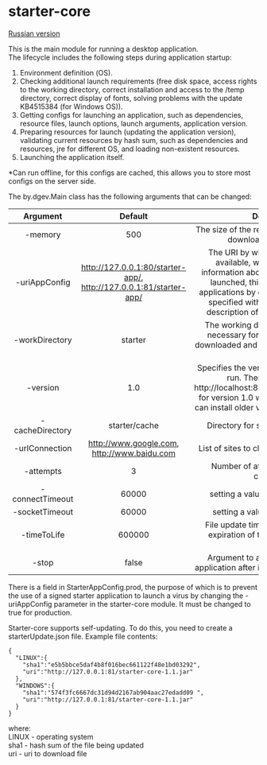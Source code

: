 # starter-core

[Russian version](https://github.com/gdevby/desktop-starter-launch-update-bootstrap/blob/master/starter-core/README_RU.md)<br>

This is the main module for running a desktop application. <br>
The lifecycle includes the following steps during application startup:
<ol>
<li>Environment definition (ОS).</li>
<li>Checking additional launch requirements (free disk space, access rights to the working directory, correct installation and access to the /temp directory, correct display of fonts, solving problems with the update KB4515384 (for Windows OS)).</li>
<li>Getting configs for launching an application, such as dependencies, resource files, launch options, launch arguments, application version.</li>
<li>Preparing resources for launch (updating the application version), validating current resources by hash sum, such as dependencies and resources, jre for different OS, and loading non-existent resources.</li>
<li>Launching the application itself.</li>
</ol>

*Can run offline, for this configs are cached, this allows you to store most configs on the server side.<br>

The by.dgev.Main class has the following arguments that can be changed:<br>

| Argument | Default | Description |
| :------: | :-----: | :---------: |
| -memory| 500 | The size of the required free disk space to download the application |  
| -uriAppConfig| http://127.0.0.1:80/starter-app/, http://127.0.0.1:81/starter-app/  | The URI by which appConfig.json is available, which contains all the information about the application being launched, this config is used by all applications by default. The URI must be specified without a version, see the description of the version parameter|  
| -workDirectory| starter  |The working directory where the files necessary for the application will be downloaded and where the application will run |  
| -version| 1.0 | Specifies the version of the application to run. Therefore, the config http://localhost:81/app/1.0/appConfig.json for version 1.0 will be used. This way we can install older versions of the application | 
|-cacheDirectory| starter/cache  | Directory for storing cached configs |  
|-urlConnection| http://www.google.com, http://www.baidu.com | List of sites to check Internet connection |
|-attempts| 3 | Number of attempts to restore the connection|
|-connectTimeout| 60000  |setting a value setConnectTimeout|
|-socketTimeout| 60000  |setting a value setSocketTimeout|
|-timeToLife| 600000 | File update time in seconds. After the expiration of this time, the file is not relevant|
|-stop|false| Argument to automatically close the application after installation. Used for tests|

There is a field in StarterAppConfig.prod, the purpose of which is to prevent the use of a signed starter application to launch a virus by changing the -uriAppConfig parameter in the starter-core module. It must be changed to true for production.

Starter-core supports self-updating. To do this, you need to create a starterUpdate.json file. Example file contents:
```
{
  "LINUX":{
	"sha1":"e5b5bbce5daf4b8f016bec661122f48e1bd03292",
	"uri":"http://127.0.0.1:81/starter-core-1.1.jar"
  },
  "WINDOWS":{
	"sha1":"574f3fc6667dc31d94d2167ab904aac27edadd09 ",
	"uri":"http://127.0.0.1:81/starter-core-1.1.jar"
  }
}
```
where:<br>
LINUX - operating system<br>
sha1 - hash sum of the file being updated<br>
uri - uri to download file<br>